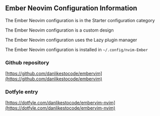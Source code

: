 ## Ember Neovim Configuration Information

The Ember Neovim configuration is in the Starter configuration category

The Ember Neovim configuration is a custom design

The Ember Neovim configuration uses the Lazy plugin manager

The Ember Neovim configuration is installed in `~/.config/nvim-Ember`

### Github repository

[https://github.com/danlikestocode/embervim](https://github.com/danlikestocode/embervim)

### Dotfyle entry

[https://dotfyle.com/danlikestocode/embervim-nvim](https://dotfyle.com/danlikestocode/embervim-nvim)

